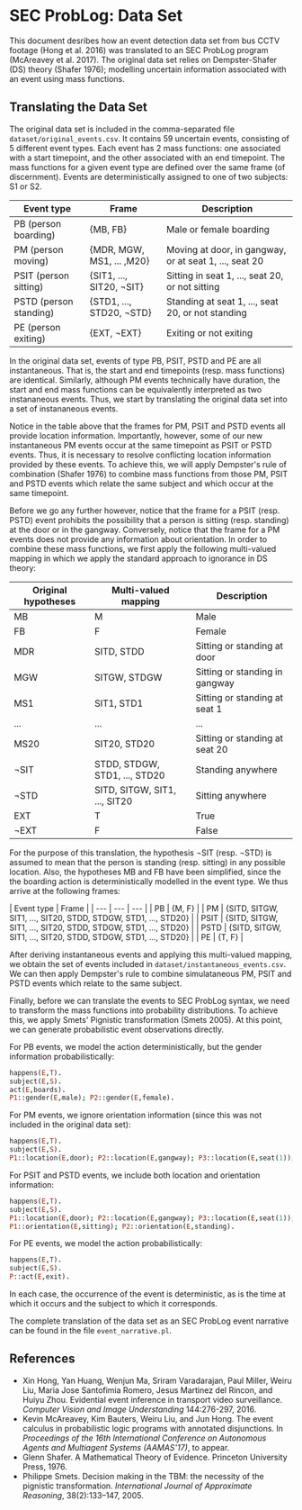 # SEC ProbLog: Data Set

This document desribes how an event detection data set from bus CCTV footage (Hong et al. 2016) was translated to an SEC ProbLog program (McAreavey et al. 2017).  The original data set relies on Dempster-Shafer (DS) theory (Shafer 1976); modelling uncertain information associated with an event using mass functions.

## Translating the Data Set

The original data set is included in the comma-separated file `dataset/original_events.csv`.  It contains 59 uncertain events, consisting of 5 different event types.  Each event has 2 mass functions: one associated with a start timepoint, and the other associated with an end timepoint.  The mass functions for a given event type are defined over the same frame (of discernment).  Events are deterministically assigned to one of two subjects: S1 or S2.

| Event type | Frame | Description |
| --- | --- | --- |
| PB (person boarding) | {MB, FB} | Male or female boarding |
| PM (person moving) | {MDR, MGW, MS1, ... ,M20} | Moving at door, in gangway, or at seat 1, ..., seat 20 |
| PSIT (person sitting) | {SIT1, ..., SIT20, ¬SIT} | Sitting in seat 1, ..., seat 20, or not sitting |
| PSTD (person standing) | {STD1, ..., STD20, ¬STD} | Standing at seat 1, ..., seat 20, or not standing |
| PE (person exiting) | {EXT, ¬EXT} | Exiting or not exiting |

In the original data set, events of type PB, PSIT, PSTD and PE are all instantaneous.  That is, the start and end timepoints (resp. mass functions) are identical.  Similarly, although PM events technically have duration, the start and end mass functions can be equivalently interpreted as two instananeous events.  Thus, we start by translating the original data set into a set of instananeous events.

Notice in the table above that the frames for PM, PSIT and PSTD events all provide location information.  Importantly, however, some of our new instantaneous PM events occur at the same timepoint as PSIT or PSTD events.  Thus, it is necessary to resolve conflicting location information provided by these events.  To achieve this, we will apply Dempster's rule of combination (Shafer 1976) to combine mass functions from those PM, PSIT and PSTD events which relate the same subject and which occur at the same timepoint.

Before we go any further however, notice that the frame for a PSIT (resp. PSTD) event prohibits the possibility that a person is sitting (resp. standing) at the door or in the gangway.  Conversely, notice that the frame for a PM events does not provide any information about orientation.  In order to combine these mass functions, we first apply the following multi-valued mapping in which we apply the standard approach to ignorance in DS theory:

| Original hypotheses | Multi-valued mapping | Description |
| --- | --- | --- |
| MB | M | Male |
| FB | F | Female |
| MDR | SITD, STDD | Sitting or standing at door |
| MGW | SITGW, STDGW | Sitting or standing in gangway |
| MS1 | SIT1, STD1 | Sitting or standing at seat 1 |
| ... | ... | ... |
| MS20 | SIT20, STD20 | Sitting or standing at seat 20 |
| ¬SIT | STDD, STDGW, STD1, ..., STD20 | Standing anywhere |
| ¬STD | SITD, SITGW, SIT1, ..., SIT20 | Sitting anywhere |
| EXT | T | True |
| ¬EXT | F | False |

For the purpose of this translation, the hypothesis ¬SIT (resp. ¬STD) is assumed to mean that the person is standing (resp. sitting) in any possible location.  Also, the hypotheses MB and FB have been simplified, since the the boarding action is deterministically modelled in the event type.  We thus arrive at the following frames:

| Event type | Frame |
| ---  | --- | --- |
| PB | {M, F} |
| PM | {SITD, SITGW, SIT1, ..., SIT20, STDD, STDGW, STD1, ..., STD20} |
| PSIT | {SITD, SITGW, SIT1, ..., SIT20, STDD, STDGW, STD1, ..., STD20} |
| PSTD | {SITD, SITGW, SIT1, ..., SIT20, STDD, STDGW, STD1, ..., STD20} |
| PE | {T, F} |

After deriving instantaneous events and applying this multi-valued mapping, we obtain the set of events included in `dataset/instantaneous_events.csv`.  We can then apply Dempster's rule to combine simulataneous PM, PSIT and PSTD events which relate to the same subject.

Finally, before we can translate the events to SEC ProbLog syntax, we need to transform the mass functions into probability distributions.  To achieve this, we apply Smets' Pignistic transformation (Smets 2005).  At this point, we can generate probabilistic event observations directly.

For PB events, we model the action deterministically, but the gender information probabilistically:

```prolog
happens(E,T).
subject(E,S).
act(E,boards).
P1::gender(E,male); P2::gender(E,female).
```

For PM events, we ignore orientation information (since this was not included in the original data set):

```prolog
happens(E,T).
subject(E,S).
P1::location(E,door); P2::location(E,gangway); P3::location(E,seat(1)); ...; P22::location(E,seat(20)).
```

For PSIT and PSTD events, we include both location and orientation information:

```prolog
happens(E,T).
subject(E,S).
P1::location(E,door); P2::location(E,gangway); P3::location(E,seat(1)); ...; P22::location(E,seat(20)).
P1::orientation(E,sitting); P2::orientation(E,standing).
```

For PE events, we model the action probabilistically:

```prolog
happens(E,T).
subject(E,S).
P::act(E,exit).
```

In each case, the occurrence of the event is deterministic, as is the time at which it occurs and the subject to which it corresponds.

The complete translation of the data set as an SEC ProbLog event narrative can be found in the file `event_narrative.pl`.

## References
- Xin Hong, Yan Huang, Wenjun Ma, Sriram Varadarajan, Paul Miller, Weiru Liu, Maria Jose Santofimia Romero, Jesus Martinez del Rincon, and Huiyu Zhou. Evidential event inference in transport video surveillance. _Computer Vision and Image Understanding_ 144:276-297, 2016.
- Kevin McAreavey, Kim Bauters, Weiru Liu, and Jun Hong. The event calculus in probabilistic logic programs with annotated disjunctions. In _Proceedings of the 16th International Conference on Autonomous Agents and Multiagent Systems (AAMAS'17)_, to appear.
- Glenn Shafer. A Mathematical Theory of Evidence. Princeton University Press, 1976.
- Philippe Smets. Decision making in the TBM: the necessity of the pignistic transformation. _International Journal of Approximate Reasoning_, 38(2):133–147, 2005.
